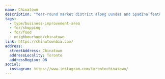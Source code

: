 ```yaml
---
name: Chinatown
description: "Year-round market district along Dundas and Spadina featuring Chinese and Southeast Asian shops, restaurants, markets, and cultural venues."
tags:
  - type/business-improvement-area
  - for/shopping
  - for/food
  - neighbourhood/chinatown
link: https://chinatownbia.com/
address:
  streetAddress: Chinatown
  addressLocality: Toronto
  addressRegion: ON
social:
  instagram: https://www.instagram.com/torontochinatown/
---
```

